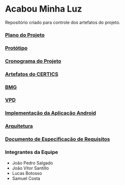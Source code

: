 # Acabou Minha Luz

Repositório criado para controle dos artefatos do projeto.

### [Plano do Projeto](https://github.com/jvsantillo/AcabouMinhaLuzCERTICS/blob/master/Plano%20do%20projeto/AcabouMinhaLuz%20-%20Plano%20do%20Projeto.pdf)

### [Protótipo](https://samuelrcosta.github.io/acabouMinhaLuz/)

### [Cronograma do Projeto](https://github.com/jvsantillo/AcabouMinhaLuzCERTICS/blob/master/Cronograma/AcabouMinhaLuz%20-%20Cronograma.xlsx)

### [Artefatos do CERTICS](https://github.com/jvsantillo/AcabouMinhaLuzCERTICS/tree/master/CERTICS)

### [BMG](https://canvanizer.com/canvas/w1aCaOZv3K0Jk)

### [VPD](https://github.com/jvsantillo/AcabouMinhaLuzCERTICS/blob/master/VPD%20-%20Value%20Proposition%20Design/AcabouMinhaLuz%20-%20VPD.docx)

### [Implementação da Aplicação Android](https://github.com/jvsantillo/AcabouMinhaLuzCERTICS/tree/master/project)

### [Arquitetura](https://github.com/jvsantillo/AcabouMinhaLuzCERTICS/blob/master/Arquitetura/Arquitetura.jpg)

### [Documento de Especificação de Requisitos](https://github.com/jvsantillo/AcabouMinhaLuzCERTICS/blob/master/Especifica%C3%A7%C3%A3o%20de%20Requisitos/Documento%20de%20Especifica%C3%A7%C3%A3o%20de%20Requisitos.pdf)

### Integrantes da Equipe
* João Pedro Salgado
* João Vitor Santillo
* Lucas Botosso
* Samuel Costa
